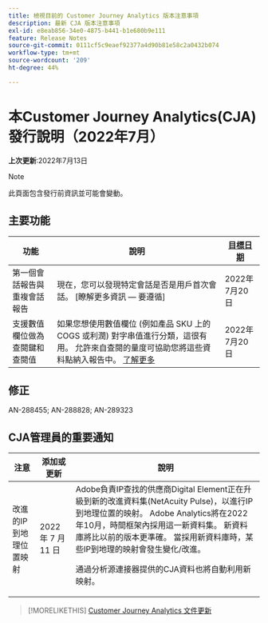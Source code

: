 ```yaml
---
title: 檢視目前的 Customer Journey Analytics 版本注意事項
description: 最新 CJA 版本注意事項
exl-id: e8eab856-34e0-4875-b441-b1e680b9e111
feature: Release Notes
source-git-commit: 0111cf5c9eaef92377a4d90b81e58c2a0432b074
workflow-type: tm+mt
source-wordcount: '209'
ht-degree: 44%

---
```


# 本Customer Journey Analytics(CJA)發行說明（2022年7月）

**上次更新**:2022年7月13日

>[!NOTE]
>
>此頁面包含發行前資訊並可能會變動。

## 主要功能

| 功能 | 說明 | [目標日期](/help/release-notes/releases.md) |
| ----------- | ---------- | ----- |
| 第一個會話報告與重複會話報告 | 現在，您可以發現特定會話是否是用戶首次會話。 [瞭解更多資訊 — 要遵循] | 2022年7月20日 |
| 支援數值欄位做為查閱鍵和查閱值 | 如果您想使用數值欄位 (例如產品 SKU 上的 COGS 或利潤) 對字串值進行分類，這很有用。 允許來自查閱的量度可協助您將這些資料點納入報告中。 [了解更多](https://experienceleague.adobe.com/docs/analytics-platform/using/cja-connections/create-connection.html#numeric) | 2022年7月20日 |

## 修正

AN-288455; AN-288828; AN-289323

## CJA管理員的重要通知

| 注意 | 添加或更新 | 說明 |
| --- | --- | --- |
| 改進的IP到地理位置映射 | 2022 年 7 月 11 日 | Adobe負責IP查找的供應商Digital Element正在升級到新的改進資料集(NetAcuity Pulse)，以進行IP到地理位置的映射。 Adobe Analytics將在2022年10月，時間框架內採用這一新資料集。 新資料庫將比以前的版本更準確。 當採用新資料庫時，某些IP到地理的映射會發生變化/改進。<p> 通過分析源連接器提供的CJA資料也將自動利用新映射。 |

>[!MORELIKETHIS]
>[Customer Journey Analytics 文件更新](/help/release-notes/doc-changes.md)
